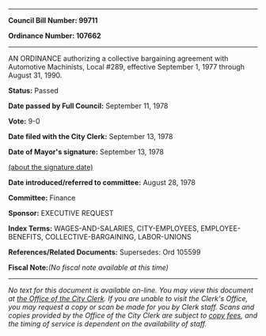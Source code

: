 

********

**Council Bill Number: 99711**
   
**Ordinance Number: 107662**
********

 AN ORDINANCE authorizing a collective bargaining agreement with Automotive Machinists, Local #289, effective September 1, 1977 through August 31, 1990.

**Status:** Passed
   
**Date passed by Full Council:** September 11, 1978
   
**Vote:** 9-0
   
**Date filed with the City Clerk:** September 13, 1978
   
**Date of Mayor's signature:** September 13, 1978
   
[(about the signature date)](/~public/approvaldate.htm)
   
   
   
**Date introduced/referred to committee:** August 28, 1978
   
**Committee:** Finance
   
**Sponsor:** EXECUTIVE REQUEST
   
   
**Index Terms:** WAGES-AND-SALARIES, CITY-EMPLOYEES, EMPLOYEE-BENEFITS, COLLECTIVE-BARGAINING, LABOR-UNIONS

**References/Related Documents:** Supersedes: Ord 105599

**Fiscal Note:**_(No fiscal note available at this time)_
********

_No text for this document is available on-line. You may view this document at [the Office of the City Clerk](http://www.seattle.gov/leg/clerk/contactUs.htm). If you are unable to visit the Clerk's Office, you may request a copy or scan be made for you by Clerk staff. Scans and copies provided by the Office of the City Clerk are subject to [copy fees](http://clerk.seattle.gov/~public/clerkfees.htm), and the timing of service is dependent on the availability of staff._

